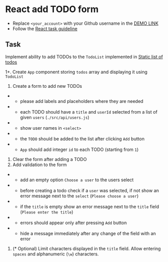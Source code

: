 # React add TODO form
- Replace `<your_account>` with your Github username in the [DEMO LINK](https://EVolokhin.github.io/react_add-todo-form/)
- Follow the [React task guideline](https://github.com/mate-academy/react_task-guideline#react-tasks-guideline)

## Task
Implement ability to add TODOs to the `TodoList` implemented in [Static list of todos](https://github.com/mate-academy/react_static-list-of-todos)

1+. Create `App` component storing `todos` array and displaying it using `TodoList`
1. Create a form to add new TODOs
  + - please add labels and placeholders where they are needed
  +  - each TODO should have a `title` and `userId` selected from a list of given `users` (`./src/api/users.js`)
  +  - show user names in `<select>`
  +  - the `TODO` should be added to the list after clicking `Add` button
  +  - `App` should add integer `id` to each TODO (starting from `1`)
1. Clear the form after adding a TODO
1. Add validation to the form
  +  - add an empty option `Choose a user` to the users select
  +  - before creating a todo check if a `user` was selected, if not show an error message next to the `select` (`Please choose a user`)
  + - if the `title` is empty show an error message next to the `title` field (`Please enter the title`)
  + - errors should appear only after pressing `Add` button
  + - hide a message immediately after any change of the field with an error
1. (* Optional) Limit characters displayed in the `title` field.
  Allow entering `spaces` and alphanumeric (`\w`) characters.
